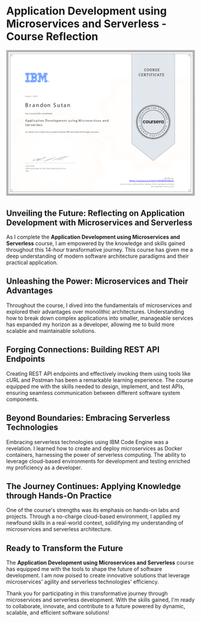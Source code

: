 # Application Development using Microservices and Serverless - Course Reflection

![Microservices and Serverless](ApplicationDevelopmentusingMicroservicesandServerless.png)

## Unveiling the Future: Reflecting on Application Development with Microservices and Serverless

As I complete the **Application Development using Microservices and Serverless** course, I am empowered by the knowledge and skills gained throughout this 14-hour transformative journey. This course has given me a deep understanding of modern software architecture paradigms and their practical application.

## Unleashing the Power: Microservices and Their Advantages

Throughout the course, I dived into the fundamentals of microservices and explored their advantages over monolithic architectures. Understanding how to break down complex applications into smaller, manageable services has expanded my horizon as a developer, allowing me to build more scalable and maintainable solutions.

## Forging Connections: Building REST API Endpoints

Creating REST API endpoints and effectively invoking them using tools like cURL and Postman has been a remarkable learning experience. The course equipped me with the skills needed to design, implement, and test APIs, ensuring seamless communication between different software system components.

## Beyond Boundaries: Embracing Serverless Technologies

Embracing serverless technologies using IBM Code Engine was a revelation. I learned how to create and deploy microservices as Docker containers, harnessing the power of serverless computing. The ability to leverage cloud-based environments for development and testing enriched my proficiency as a developer.

## The Journey Continues: Applying Knowledge through Hands-On Practice

One of the course's strengths was its emphasis on hands-on labs and projects. Through a no-charge cloud-based environment, I applied my newfound skills in a real-world context, solidifying my understanding of microservices and serverless architecture.

## Ready to Transform the Future

The **Application Development using Microservices and Serverless** course has equipped me with the tools to shape the future of software development. I am now poised to create innovative solutions that leverage microservices' agility and serverless technologies' efficiency.

Thank you for participating in this transformative journey through microservices and serverless development. With the skills gained, I'm ready to collaborate, innovate, and contribute to a future powered by dynamic, scalable, and efficient software solutions!
